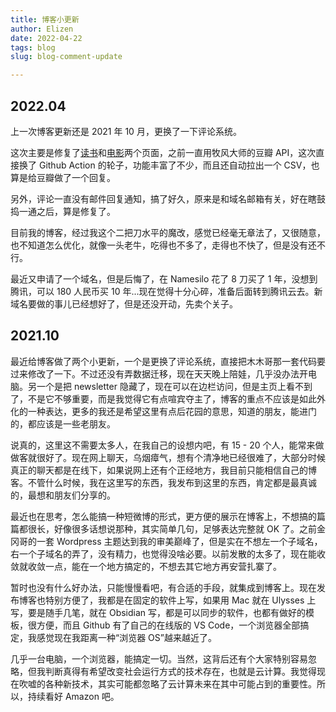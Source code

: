 ```yaml
---
title: 博客小更新
author: Elizen
date: 2022-04-22
tags: blog
slug: blog-comment-update

---
```


## 2022.04

上一次博客更新还是 2021 年 10 月，更换了一下评论系统。

这次主要是修复了[读书](https://elizen.me/books/)和[电影](https://elizen.me/movies/)两个页面，之前一直用牧风大师的豆瓣 API，这次直接换了 Github Action 的轮子，功能丰富了不少，而且还自动拉出一个 CSV，也算是给豆瓣做了一个回复。

另外，评论一直没有邮件回复通知，搞了好久，原来是和域名邮箱有关，好在瞎鼓捣一通之后，算是修复了。

目前我的博客，经过我这个二把刀水平的魔改，感觉已经毫无章法了，又很随意，也不知道怎么优化，就像一头老牛，吃得也不多了，走得也不快了，但是没有还不行。

最近又申请了一个域名，但是后悔了，在 Namesilo 花了 8 刀买了 1 年，没想到腾讯，可以 180 人民币买 10 年...现在觉得十分心碎，准备后面转到腾讯云去。新域名要做的事儿已经想好了，但是还没开动，先卖个关子。

## 2021.10
 
 最近给博客做了两个小更新，一个是更换了评论系统，直接把木木哥那一套代码要过来修改了一下。不过还没有弄数据迁移，现在天天晚上陪娃，几乎没办法开电脑。另一个是把 newsletter 隐藏了，现在可以在边栏访问，但是主页上看不到了，不是它不够重要，而是我觉得它有点喧宾夺主了，博客的重点不应该是如此外化的一种表达，更多的我还是希望这里有点后花园的意思，知道的朋友，能进门的，都应该是一些老朋友。
 
 说真的，这里这不需要太多人，在我自己的设想内吧，有 15 - 20 个人，能常来做做客就很好了。现在网上聊天，乌烟瘴气，想有个清净地已经很难了，大部分时候真正的聊天都是在线下，如果说网上还有个正经地方，我目前只能相信自己的博客。不管什么时候，我在这里写的东西，我发布到这里的东西，肯定都是最真诚的，最想和朋友们分享的。
 
 最近也在思考，怎么能搞一种短微博的形式，更方便的展示在博客上，不想搞的篇篇都很长，好像很多话想说那种，其实简单几句，足够表达完整就 OK 了。之前金冈哥的一套 Wordpress 主题达到我的审美巅峰了，但是实在不想左一个子域名，右一个子域名的弄了，没有精力，也觉得没啥必要。以前发散的太多了，现在能收敛就收敛一点，能在一个地方搞定的，不想去其它地方再安营扎寨了。
 
 暂时也没有什么好办法，只能慢慢看吧，有合适的手段，就集成到博客上。现在发布博客也特别方便了，我都是在固定的软件上写，如果用 Mac 就在 Ulysses 上写，要是随手几笔，就在 Obsidian 写，都是可以同步的软件，也都有做好的模板，很方便，而且 Github 有了自己的在线版的 VS Code，一个浏览器全部搞定，我感觉现在我距离一种“浏览器 OS”越来越近了。
 
 几乎一台电脑，一个浏览器，能搞定一切。当然，这背后还有个大家特别容易忽略，但我判断真得有希望改变社会运行方式的技术存在，也就是云计算。我觉得现在吹嘘的各种新技术，其实可能都忽略了云计算未来在其中可能占到的重要性。所以，持续看好 Amazon 吧。